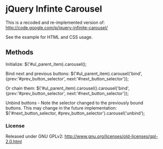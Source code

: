 # jQuery Infinte Carousel
This is a recoded and re-implemented version of: http://code.google.com/p/jquery-infinite-carousel/

See the example for HTML and CSS usage.

## Methods
Initialize:
   $('#ul_parent_item).carousel();

Bind next and previous buttons:
  $('#ul_parent_item).carousel('bind', {prev:'#prev_button_selector', next:'#next_button_selector'});

Or chain them:
  $('#ul_parent_item).carousel().carousel('bind', {prev:'#prev_button_selector', next:'#next_button_selector'});

Unbind buttons - Note the selector changed to the previously bound buttons. This may change in the future implementation:
  $('#next_button_selector, #prev_button_selector').carousel('unbind');


### License
Released under GNU GPLv2: http://www.gnu.org/licenses/old-licenses/gpl-2.0.html